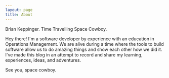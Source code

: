```yaml
---
layout: page
title: About
---
```


<p class="message">
Brian Keppinger.
Time Travelling Space Cowboy.
</p>

Hey there! I'm a software developer by experience
with an education in Operations Management. We are alive during a time where the
 tools to build software allow us to do amazing things and show each other how
 we did it. I've made this blog in an attempt to record and share my learning,
experiences, ideas, and adventures.

See you, space cowboy.
